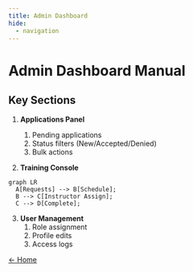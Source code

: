 ```yaml
---
title: Admin Dashboard
hide:
  - navigation
---
```


# Admin Dashboard Manual

## Key Sections

1. **Applications Panel**
	1. Pending applications
	2. Status filters (New/Accepted/Denied)
	3. Bulk actions

2. **Training Console**
``` mermaid
graph LR
  A[Requests] --> B[Schedule];
  B --> C[Instructor Assign];
  C --> D[Complete];
```

3. **User Management**
	1. Role assignment
	2. Profile edits
	3. Access logs

[← Home](../home)